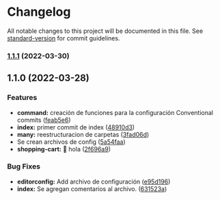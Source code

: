 # Changelog

All notable changes to this project will be documented in this file. See [standard-version](https://github.com/conventional-changelog/standard-version) for commit guidelines.

### [1.1.1](https://github.com/MauricioMiramontes/convencional-commits-esp/compare/v1.1.0...v1.1.1) (2022-03-30)

## 1.1.0 (2022-03-28)


### Features

* **command:** creación de funciones para la configuración  Conventional commits ([feab5e6](https://github.com/MauricioMiramontes/convencional-commits-esp/commit/feab5e63e83b4f9fc2f87f28a6ae97fa9fd1b444))
* **index:** primer commit de index ([48910d3](https://github.com/MauricioMiramontes/convencional-commits-esp/commit/48910d35077427b4fc71ad216dbd55c1d5fc79e1))
* **many:** reestructuracion de carpetas ([3fad06d](https://github.com/MauricioMiramontes/convencional-commits-esp/commit/3fad06de19db0e4a0ebd64cf818ad7419d69bbcb))
* Se crean archivos de config ([5a54faa](https://github.com/MauricioMiramontes/convencional-commits-esp/commit/5a54faa43f04df0d5999517f04db9f64296ab418))
* **shopping-cart:** 🔨  hola ([2f696a9](https://github.com/MauricioMiramontes/convencional-commits-esp/commit/2f696a95da1ef008029d9000626bb74276f6a084))


### Bug Fixes

* **editorconfig:** Add archivo de configuración ([e95d196](https://github.com/MauricioMiramontes/convencional-commits-esp/commit/e95d1969922e73bf8f3c740a234b0971146b7fda))
* **index:** Se agregan comentarios al archivo. ([631523a](https://github.com/MauricioMiramontes/convencional-commits-esp/commit/631523a84df0e7e8c8afd903ee8077a8fca51221))
